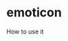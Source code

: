 # emoticon

How to use it

  <script src="/Library/emoticon/js/EmotionController.js"></script>
  <script>
    var ec = new EmotionController(iframeSrc, emotionWrap, emotionToggleBtn, contentsArea);
    ec.createFrame();
  </script>
  
